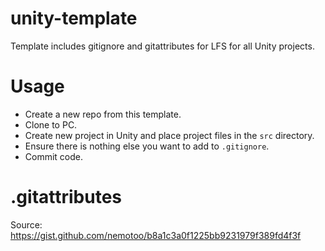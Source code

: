 # unity-template
Template includes gitignore and gitattributes for LFS for all Unity projects.

# Usage
* Create a new repo from this template.
* Clone to PC.
* Create new project in Unity and place project files  in the `src` directory.
* Ensure there is nothing else you want to add to `.gitignore`.
* Commit code.

# .gitattributes
Source: https://gist.github.com/nemotoo/b8a1c3a0f1225bb9231979f389fd4f3f
